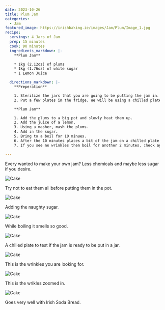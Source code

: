 ```yaml
---
date: 2023-10-26
title: Plum Jam
categories:
  - Jam
featured_image: https://irishbaking.ie/images/Jam/Plum/Image_1.jpg
recipe:
  servings: 4 Jars of Jam
  prep: 15 minutes
  cook: 90 minutes
  ingredients_markdown: |-
    **Plum Jam**

    * 1kg (2.12oz) of plums
    * 1kg (1.76oz) of white sugar
    * 1 Lemon Juice

  directions_markdown: |-
    **Preperation**

    1. Sterilize the jars that you are going to be putting the jam in.
    2. Put a few plates in the fridge. We will be using a chilled plate to test if the jam is ready to be bottled.

    **Plum Jam**

    1. Add the plums to a big pot and slowly heat them up. 
    2. Add the juice of a lemon.
    3. Using a masher, mash the plums.
    4. Add in the sugar.
    5. Bring to a boil for 10 minues.
    6. After the 10 minutes places a bit of the jam on a chilled plate. Smudge it with your fingers. If it has wrinkles then the jam is done.
    7. If you see no wrinkles then boil for another 2 minutes, check again on the plate. Repeat untill you see wrinkles in the jam after smudging.

---
```

Every wanted to make your own jam? Less chemicals and maybe less sugar if you desire.

![Cake](https://irishbaking.ie/images/Jam/Plum/Image_2.jpg)

Try not to eat them all before putting them in the pot.

![Cake](https://irishbaking.ie/images/Jam/Plum/Image_3.jpg)

Adding the naughty sugar.

![Cake](https://irishbaking.ie/images/Jam/Plum/Image_4.jpg)

While boiling it smells so good.

![Cake](https://irishbaking.ie/images/Jam/Plum/Image_5.jpg)

A chilled plate to test if the jam is ready to be put in a jar.

![Cake](https://irishbaking.ie/images/Jam/Plum/Image_6.jpg)

This is the wrinkles you are looking for.

![Cake](https://irishbaking.ie/images/Jam/Plum/Image_7.jpg)

This is the wrikles zoomed in.

![Cake](https://irishbaking.ie/images/Jam/Plum/Image_8.jpg)

Goes very well with Irish Soda Bread.
